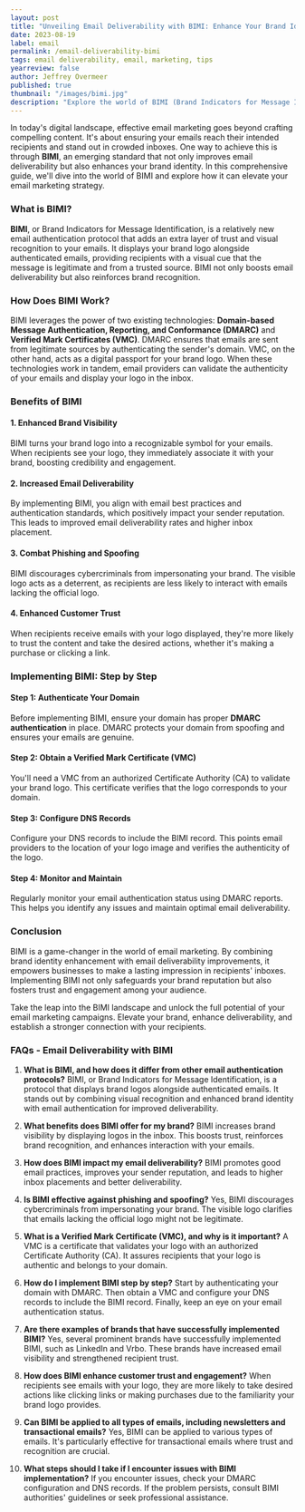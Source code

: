 ```yaml
---
layout: post
title: "Unveiling Email Deliverability with BIMI: Enhance Your Brand Identity in Inboxes"
date: 2023-08-19
label: email
permalink: /email-deliverability-bimi
tags: email deliverability, email, marketing, tips
yearreview: false
author: Jeffrey Overmeer
published: true
thumbnail: "/images/bimi.jpg"
description: "Explore the world of BIMI (Brand Indicators for Message Identification) and its impact on email marketing. Learn how BIMI enhances brand visibility, combats phishing, and boosts recipient trust. A comprehensive guide to improving email deliverability and engagement with BIMI authentication."
---
```


In today's digital landscape, effective email marketing goes beyond crafting compelling content. It's about ensuring your emails reach their intended recipients and stand out in crowded inboxes. One way to achieve this is through **BIMI**, an emerging standard that not only improves email deliverability but also enhances your brand identity. In this comprehensive guide, we'll dive into the world of BIMI and explore how it can elevate your email marketing strategy.

### **What is BIMI?**

**BIMI**, or Brand Indicators for Message Identification, is a relatively new email authentication protocol that adds an extra layer of trust and visual recognition to your emails. It displays your brand logo alongside authenticated emails, providing recipients with a visual cue that the message is legitimate and from a trusted source. BIMI not only boosts email deliverability but also reinforces brand recognition.

### **How Does BIMI Work?**

BIMI leverages the power of two existing technologies: **Domain-based Message Authentication, Reporting, and Conformance (DMARC)** and **Verified Mark Certificates (VMC)**. DMARC ensures that emails are sent from legitimate sources by authenticating the sender's domain. VMC, on the other hand, acts as a digital passport for your brand logo. When these technologies work in tandem, email providers can validate the authenticity of your emails and display your logo in the inbox.

### **Benefits of BIMI**

#### 1. **Enhanced Brand Visibility**

BIMI turns your brand logo into a recognizable symbol for your emails. When recipients see your logo, they immediately associate it with your brand, boosting credibility and engagement.

#### 2. **Increased Email Deliverability**

By implementing BIMI, you align with email best practices and authentication standards, which positively impact your sender reputation. This leads to improved email deliverability rates and higher inbox placement.

#### 3. **Combat Phishing and Spoofing**

BIMI discourages cybercriminals from impersonating your brand. The visible logo acts as a deterrent, as recipients are less likely to interact with emails lacking the official logo.

#### 4. **Enhanced Customer Trust**

When recipients receive emails with your logo displayed, they're more likely to trust the content and take the desired actions, whether it's making a purchase or clicking a link.

### **Implementing BIMI: Step by Step**

#### **Step 1: Authenticate Your Domain**

Before implementing BIMI, ensure your domain has proper **DMARC authentication** in place. DMARC protects your domain from spoofing and ensures your emails are genuine.

#### **Step 2: Obtain a Verified Mark Certificate (VMC)**

You'll need a VMC from an authorized Certificate Authority (CA) to validate your brand logo. This certificate verifies that the logo corresponds to your domain.

#### **Step 3: Configure DNS Records**

Configure your DNS records to include the BIMI record. This points email providers to the location of your logo image and verifies the authenticity of the logo.

#### **Step 4: Monitor and Maintain**

Regularly monitor your email authentication status using DMARC reports. This helps you identify any issues and maintain optimal email deliverability.

### **Conclusion**

BIMI is a game-changer in the world of email marketing. By combining brand identity enhancement with email deliverability improvements, it empowers businesses to make a lasting impression in recipients' inboxes. Implementing BIMI not only safeguards your brand reputation but also fosters trust and engagement among your audience.

Take the leap into the BIMI landscape and unlock the full potential of your email marketing campaigns. Elevate your brand, enhance deliverability, and establish a stronger connection with your recipients.

### **FAQs - Email Deliverability with BIMI**

1. **What is BIMI, and how does it differ from other email authentication protocols?**
   BIMI, or Brand Indicators for Message Identification, is a protocol that displays brand logos alongside authenticated emails. It stands out by combining visual recognition and enhanced brand identity with email authentication for improved deliverability.

2. **What benefits does BIMI offer for my brand?**
   BIMI increases brand visibility by displaying logos in the inbox. This boosts trust, reinforces brand recognition, and enhances interaction with your emails.

3. **How does BIMI impact my email deliverability?**
   BIMI promotes good email practices, improves your sender reputation, and leads to higher inbox placements and better deliverability.

4. **Is BIMI effective against phishing and spoofing?**
   Yes, BIMI discourages cybercriminals from impersonating your brand. The visible logo clarifies that emails lacking the official logo might not be legitimate.

5. **What is a Verified Mark Certificate (VMC), and why is it important?**
   A VMC is a certificate that validates your logo with an authorized Certificate Authority (CA). It assures recipients that your logo is authentic and belongs to your domain.

6. **How do I implement BIMI step by step?**
   Start by authenticating your domain with DMARC. Then obtain a VMC and configure your DNS records to include the BIMI record. Finally, keep an eye on your email authentication status.

7. **Are there examples of brands that have successfully implemented BIMI?**
   Yes, several prominent brands have successfully implemented BIMI, such as LinkedIn and Vrbo. These brands have increased email visibility and strengthened recipient trust.

8. **How does BIMI enhance customer trust and engagement?**
   When recipients see emails with your logo, they are more likely to take desired actions like clicking links or making purchases due to the familiarity your brand logo provides.

9. **Can BIMI be applied to all types of emails, including newsletters and transactional emails?**
   Yes, BIMI can be applied to various types of emails. It's particularly effective for transactional emails where trust and recognition are crucial.

10. **What steps should I take if I encounter issues with BIMI implementation?**
    If you encounter issues, check your DMARC configuration and DNS records. If the problem persists, consult BIMI authorities' guidelines or seek professional assistance.
